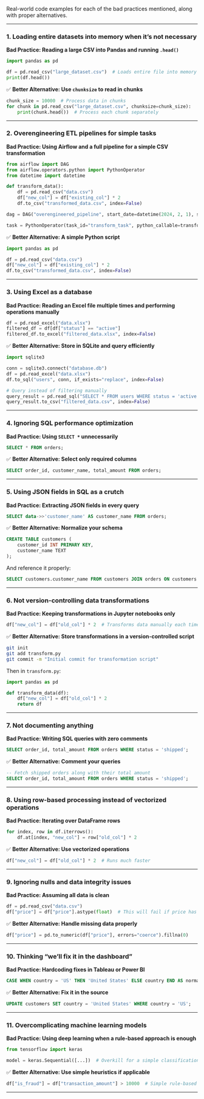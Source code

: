 Real-world code examples for each of the bad practices mentioned, along with proper alternatives.

---

### 1. **Loading entire datasets into memory when it’s not necessary**
**Bad Practice: Reading a large CSV into Pandas and running `.head()`**
```python
import pandas as pd

df = pd.read_csv("large_dataset.csv")  # Loads entire file into memory
print(df.head())  
```
✅ **Better Alternative: Use `chunksize` to read in chunks**
```python
chunk_size = 10000  # Process data in chunks
for chunk in pd.read_csv("large_dataset.csv", chunksize=chunk_size):
    print(chunk.head())  # Process each chunk separately
```

---

### 2. **Overengineering ETL pipelines for simple tasks**
**Bad Practice: Using Airflow and a full pipeline for a simple CSV transformation**
```python
from airflow import DAG
from airflow.operators.python import PythonOperator
from datetime import datetime

def transform_data():
    df = pd.read_csv("data.csv")
    df["new_col"] = df["existing_col"] * 2
    df.to_csv("transformed_data.csv", index=False)

dag = DAG("overengineered_pipeline", start_date=datetime(2024, 2, 1), schedule_interval="@daily")

task = PythonOperator(task_id="transform_task", python_callable=transform_data, dag=dag)
```
✅ **Better Alternative: A simple Python script**
```python
import pandas as pd

df = pd.read_csv("data.csv")
df["new_col"] = df["existing_col"] * 2
df.to_csv("transformed_data.csv", index=False)
```

---

### 3. **Using Excel as a database**
**Bad Practice: Reading an Excel file multiple times and performing operations manually**
```python
df = pd.read_excel("data.xlsx")
filtered_df = df[df["status"] == "active"]
filtered_df.to_excel("filtered_data.xlsx", index=False)
```
✅ **Better Alternative: Store in SQLite and query efficiently**
```python
import sqlite3

conn = sqlite3.connect("database.db")
df = pd.read_excel("data.xlsx")
df.to_sql("users", conn, if_exists="replace", index=False)

# Query instead of filtering manually
query_result = pd.read_sql("SELECT * FROM users WHERE status = 'active'", conn)
query_result.to_csv("filtered_data.csv", index=False)
```

---

### 4. **Ignoring SQL performance optimization**
**Bad Practice: Using `SELECT *` unnecessarily**
```sql
SELECT * FROM orders;
```
✅ **Better Alternative: Select only required columns**
```sql
SELECT order_id, customer_name, total_amount FROM orders;
```

---

### 5. **Using JSON fields in SQL as a crutch**
**Bad Practice: Extracting JSON fields in every query**
```sql
SELECT data->>'customer_name' AS customer_name FROM orders;
```
✅ **Better Alternative: Normalize your schema**
```sql
CREATE TABLE customers (
    customer_id INT PRIMARY KEY,
    customer_name TEXT
);
```
And reference it properly:
```sql
SELECT customers.customer_name FROM customers JOIN orders ON customers.customer_id = orders.customer_id;
```

---

### 6. **Not version-controlling data transformations**
**Bad Practice: Keeping transformations in Jupyter notebooks only**
```python
df["new_col"] = df["old_col"] * 2  # Transforms data manually each time
```
✅ **Better Alternative: Store transformations in a version-controlled script**
```bash
git init
git add transform.py
git commit -m "Initial commit for transformation script"
```
Then in `transform.py`:
```python
import pandas as pd

def transform_data(df):
    df["new_col"] = df["old_col"] * 2
    return df
```

---

### 7. **Not documenting anything**
**Bad Practice: Writing SQL queries with zero comments**
```sql
SELECT order_id, total_amount FROM orders WHERE status = 'shipped';
```
✅ **Better Alternative: Comment your queries**
```sql
-- Fetch shipped orders along with their total amount
SELECT order_id, total_amount FROM orders WHERE status = 'shipped';
```

---

### 8. **Using row-based processing instead of vectorized operations**
**Bad Practice: Iterating over DataFrame rows**
```python
for index, row in df.iterrows():
    df.at[index, "new_col"] = row["old_col"] * 2
```
✅ **Better Alternative: Use vectorized operations**
```python
df["new_col"] = df["old_col"] * 2  # Runs much faster
```

---

### 9. **Ignoring nulls and data integrity issues**
**Bad Practice: Assuming all data is clean**
```python
df = pd.read_csv("data.csv")
df["price"] = df["price"].astype(float)  # This will fail if price has nulls
```
✅ **Better Alternative: Handle missing data properly**
```python
df["price"] = pd.to_numeric(df["price"], errors="coerce").fillna(0)
```

---

### 10. **Thinking “we’ll fix it in the dashboard”**
**Bad Practice: Hardcoding fixes in Tableau or Power BI**
```sql
CASE WHEN country = 'US' THEN 'United States' ELSE country END AS normalized_country
```
✅ **Better Alternative: Fix it in the source**
```sql
UPDATE customers SET country = 'United States' WHERE country = 'US';
```

---

### 11. **Overcomplicating machine learning models**
**Bad Practice: Using deep learning when a rule-based approach is enough**
```python
from tensorflow import keras

model = keras.Sequential([...])  # Overkill for a simple classification task
```
✅ **Better Alternative: Use simple heuristics if applicable**
```python
df["is_fraud"] = df["transaction_amount"] > 10000  # Simple rule-based detection
```

---

